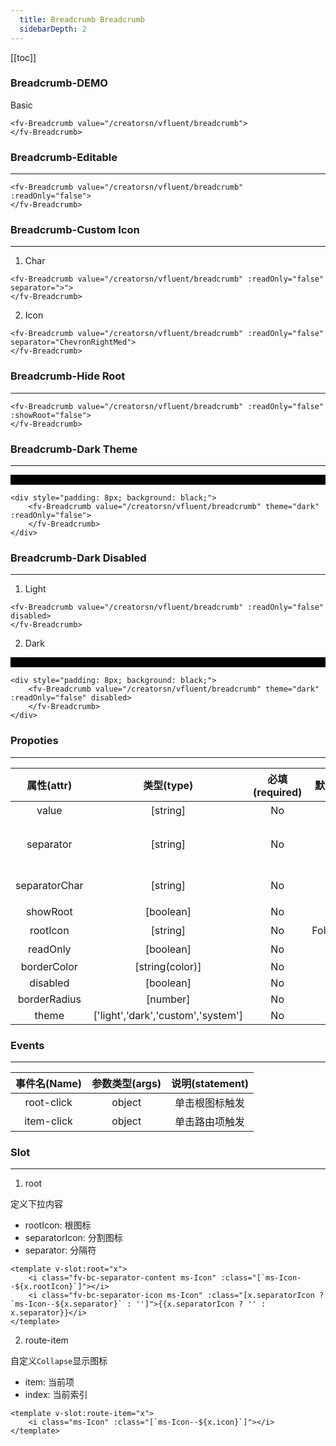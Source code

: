 ```yaml
---
  title: Breadcrumb Breadcrumb
  sidebarDepth: 2
---
```

  
[[toc]]

### Breadcrumb-DEMO 

Basic


<ClientOnly>


<fv-Breadcrumb value="/creatorsn/vfluent/breadcrumb">
</fv-Breadcrumb>

```vue
<fv-Breadcrumb value="/creatorsn/vfluent/breadcrumb">
</fv-Breadcrumb>
```

### Breadcrumb-Editable
---

<fv-Breadcrumb value="/creatorsn/vfluent/breadcrumb" :readOnly="false">
</fv-Breadcrumb>

```vue
<fv-Breadcrumb value="/creatorsn/vfluent/breadcrumb" :readOnly="false">
</fv-Breadcrumb>
```

### Breadcrumb-Custom Icon
---

1. Char

<fv-Breadcrumb value="/creatorsn/vfluent/breadcrumb" :readOnly="false" separator=">">
</fv-Breadcrumb>

```vue
<fv-Breadcrumb value="/creatorsn/vfluent/breadcrumb" :readOnly="false" separator=">">
</fv-Breadcrumb>
```

2. Icon

<fv-Breadcrumb value="/creatorsn/vfluent/breadcrumb" :readOnly="false" separator="ChevronRightMed">
</fv-Breadcrumb>

```vue
<fv-Breadcrumb value="/creatorsn/vfluent/breadcrumb" :readOnly="false" separator="ChevronRightMed">
</fv-Breadcrumb>
```

### Breadcrumb-Hide Root
---

<fv-Breadcrumb value="/creatorsn/vfluent/breadcrumb" :readOnly="false" :showRoot="false">
</fv-Breadcrumb>

```vue
<fv-Breadcrumb value="/creatorsn/vfluent/breadcrumb" :readOnly="false" :showRoot="false">
</fv-Breadcrumb>
```

### Breadcrumb-Dark Theme
---

<div style="padding: 8px; background: black;">
<fv-Breadcrumb value="/creatorsn/vfluent/breadcrumb" theme="dark" :readOnly="false">
</fv-Breadcrumb>
</div>

```vue
<div style="padding: 8px; background: black;">
    <fv-Breadcrumb value="/creatorsn/vfluent/breadcrumb" theme="dark" :readOnly="false">
    </fv-Breadcrumb>
</div>
```

### Breadcrumb-Dark Disabled
---
1. Light

<fv-Breadcrumb value="/creatorsn/vfluent/breadcrumb" :readOnly="false" disabled>
</fv-Breadcrumb>

```vue
<fv-Breadcrumb value="/creatorsn/vfluent/breadcrumb" :readOnly="false" disabled>
</fv-Breadcrumb>
```

2. Dark

<div style="padding: 8px; background: black;">
<fv-Breadcrumb value="/creatorsn/vfluent/breadcrumb" theme="dark" :readOnly="false" disabled>
</fv-Breadcrumb>
</div>

```vue
<div style="padding: 8px; background: black;">
    <fv-Breadcrumb value="/creatorsn/vfluent/breadcrumb" theme="dark" :readOnly="false" disabled>
    </fv-Breadcrumb>
</div>
```


</ClientOnly>


### Propoties
---
|  属性(attr)   |             类型(type)             | 必填(required) | 默认值(default)  |       说明(statement)        |
|:-------------:|:----------------------------------:|:--------------:|:----------------:|:----------------------------:|
|     value     |              [string]              |       No       |       N/A        |          字符串路径          |
|   separator   |              [string]              |       No       |        /         | 分隔符显示, 可以是字符或图标 |
| separatorChar |              [string]              |       No       |        /         |      以什么字符分割路径      |
|   showRoot    |             [boolean]              |       No       |       true       |          显示根图标          |
|   rootIcon    |              [string]              |       No       | FolderHorizontal |            根图标            |
|   readOnly    |             [boolean]              |       No       |       true       |           是否只读           |
|  borderColor  |          [string(color)]           |       No       |       N/A        |                              |
|   disabled    |             [boolean]              |       No       |      false       |                              |
| borderRadius  |              [number]              |       No       |        2         |                              |
|     theme     | ['light','dark','custom','system'] |       No       |      system      |                              |


### Events
---
| 事件名(Name) | 参数类型(args) | 说明(statement) |
|:------------:|:--------------:|:---------------:|
|  root-click  |     object     | 单击根图标触发  |
|  item-click  |     object     | 单击路由项触发  |
  

### Slot

---

1. root

定义下拉内容

- rootIcon: 根图标
- separatorIcon: 分割图标
- separator: 分隔符

```vue
<template v-slot:root="x">
    <i class="fv-bc-separator-content ms-Icon" :class="[`ms-Icon--${x.rootIcon}`]"></i>
    <i class="fv-bc-separator-icon ms-Icon" :class="[x.separatorIcon ? `ms-Icon--${x.separator}` : '']">{{x.separatorIcon ? '' : x.separator}}</i>
</template>
```

2. route-item

自定义`Collapse`显示图标

- item: 当前项
- index: 当前索引

```vue
<template v-slot:route-item="x">
    <i class="ms-Icon" :class="[`ms-Icon--${x.icon}`]"></i>
</template>
```